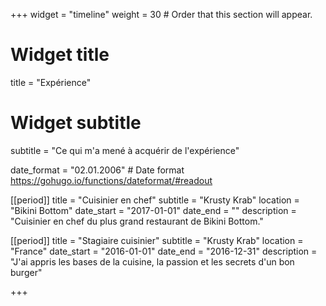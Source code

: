 +++
widget = "timeline"
weight = 30  # Order that this section will appear.

# Widget title
title = "Expérience"
# Widget subtitle
subtitle = "Ce qui m'a mené à acquérir de l'expérience"

date_format = "02.01.2006" # Date format https://gohugo.io/functions/dateformat/#readout

[[period]]
  title = "Cuisinier en chef"
  subtitle = "Krusty Krab"
  location = "Bikini Bottom"
  date_start = "2017-01-01"
  date_end = ""
  description = "Cuisinier en chef du plus grand restaurant de Bikini Bottom."

[[period]]
  title = "Stagiaire cuisinier"
  subtitle = "Krusty Krab"
  location = "France"
  date_start = "2016-01-01"
  date_end = "2016-12-31"
  description = "J'ai appris les bases de la cuisine, la passion et les secrets d'un bon burger"
  
+++